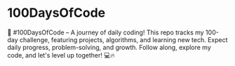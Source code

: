 # 100DaysOfCode
🚀 #100DaysOfCode – A journey of daily coding!  This repo tracks my 100-day challenge, featuring projects, algorithms, and learning new tech. Expect daily progress, problem-solving, and growth. Follow along, explore my code, and let's level up together! 💻🔥

